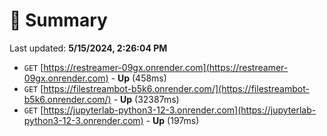 # 📖 Summary
Last updated: **5/15/2024, 2:26:04 PM**

- `GET` [https://restreamer-09gx.onrender.com](https://restreamer-09gx.onrender.com) - **Up** (458ms)
- `GET` [https://filestreambot-b5k6.onrender.com/](https://filestreambot-b5k6.onrender.com/) - **Up** (32387ms)
- `GET` [https://jupyterlab-python3-12-3.onrender.com](https://jupyterlab-python3-12-3.onrender.com) - **Up** (197ms)
